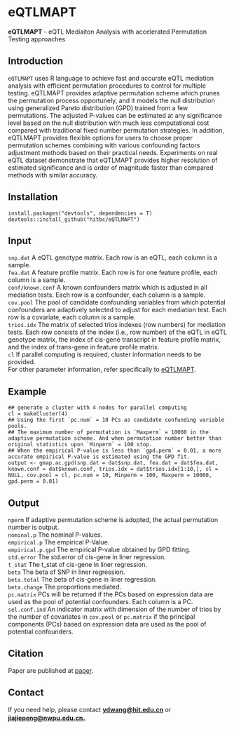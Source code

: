 # eQTLMAPT 
**eQTLMAPT** - eQTL Mediaiton Analysis with accelerated Permutation Testing approaches

## Introduction
`eQTLMAPT` uses R language to achieve fast and accurate eQTL mediation analysis with efficient permutation procedures to control for multiple testing. eQTLMAPT provides adaptive permutation scheme which prunes the permutation process opportunely, and it models the null distribution using generalized Pareto distribution (GPD) trained from a few permutations. The adjusted P-values can be estimated at any significance level based on the null distribution with much less computational cost compared with traditional fixed number permutation strategies. In addition, eQTLMAPT provides flexible options for users to choose proper permutation schemes combining with various confounding factors adjustment methods based on their practical needs. Experiments on real eQTL dataset demonstrate that eQTLMAPT provides higher resolution of estimated significance and is order of magnitude faster than compared methods with similar accuracy.

## Installation
    install.packages("devtools", dependencies = T)  
    devtools::install_github("hitbc/eQTLMAPT")

## Input
`snp.dat`  A eQTL genotype matrix.  Each row is an eQTL, each column is a sample.  
`fea.dat`  A feature profile matrix. Each row is for one feature profile, each column is a sample.  
`conf/known.conf`  A known confounders matrix which is adjusted in all mediation tests. Each row is a confounder, each column is a sample.   
`cov.pool`  The pool of candidate confounding variables from which potential confounders are adaptively selected to adjust for each mediation test. Each row is a covariate, each column is a sample.  
`trios.idx`  The matrix of selected trios indexes (row numbers) for mediation tests. Each row consists of the index (i.e., row number) of the eQTL in eQTL genotype matrix, the index of cis-gene transcript in feature profile matrix, and the index of trans-gene in feature profile matrix.  
`cl`  If parallel computing is required, cluster information needs to be provided.  
For other parameter information, refer specifically to [eQTLMAPT](https://github.com/hitbc/eQTLMAPT).  

## Example
    ## generate a cluster with 4 nodes for parallel computing  
    cl = makeCluster(4)    
    ## Using the first `pc.num` = 10 PCs as candidate confunding variable pools.  
    ## The maximum number of permutation is `Maxperm` = 10000 in the adaptive permutation scheme. And when permutation number better than original statistics upon `Minperm` = 100 stop.  
    ## When the empirical P-value is less than `gpd.perm` = 0.01, a more accurate empirical P-value is estimated using the GPD fit.  
    output <- gmap.ac.gpd(snp.dat = dat$snp.dat, fea.dat = dat$fea.dat, known.conf = dat$known.conf, trios.idx = dat$trios.idx[1:10,], cl = NULL, cov.pool = cl, pc.num = 10, Minperm = 100, Maxperm = 10000, gpd.perm = 0.01)

## Output
`nperm`  If adaptive permutation scheme is adopted, the actual permutation number is output.  
`nominal.p`  The nominal P-values.  
`empirical.p`  The empirical P-Value.  
`empirical.p.gpd`  The empirical P-value obtained by GPD fitting.  
`std.error`  The std.error of cis-gene in liner regression.  
`t_stat`  The t_stat of cis-gene in liner regression.  
`beta`  The beta of SNP in liner regression.  
`beta.total`  The beta of cis-gene in liner regression.  
`beta.change`  The proportions mediated.  
`pc.matrix`  PCs will be returned if the PCs based on expression data are used as the pool of potential confounders. Each column is a PC.  
`sel.conf.ind`  An indicator matrix with dimension of the number of trios by the number of covariates in `cov.pool` or `pc.matrix` if the principal components (PCs) based on expression data are used as the pool of potential confounders.  


## Citation
Paper are published at [paper]().

## Contact
If you need help, please contact **ydwang@hit.edu.cn** or **jiajiepeng@nwpu.edu.cn**。
